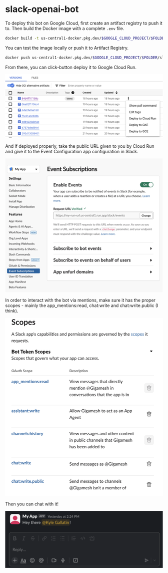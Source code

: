 # slack-openai-bot

To deploy this bot on Google Cloud, first create an artifact registry to push it to. Then build the Docker image with a complete `.env` file.

```bash
docker build -t us-central1-docker.pkg.dev/$GOOGLE_CLOUD_PROJECT/$FOLDER/slack-bot .
```

You can test the image locally or push it to Artifact Registry.

```bash
docker push us-central1-docker.pkg.dev/$GOOGLE_CLOUD_PROJECT/$FOLDER/slack-bot
```

From there, you can click-button deploy it to Google Cloud Run.

![img](img/deploy-to-cloud-run.png)

And if deployed properly, take the public URL given to you by Cloud Run and give it to the Event Configuration app configuration in Slack.

![img](img/configure-slack-url.png)

In order to interact with the bot via mentions, make sure it has the proper scopes - mainly the app_mentions:read, chat:write and chat:write.public (I think).

![img](img/bot-scopes.png)

Then you can chat with it!

![img](img/bot-hello.png)